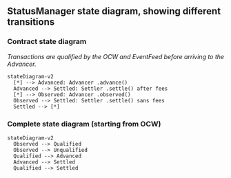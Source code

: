 ##   **StatusManager** state diagram, showing different transitions


### Contract state diagram

*Transactions are qualified by the OCW and EventFeed before arriving to the Advancer.*

```mermaid
stateDiagram-v2
  [*] --> Advanced: Advancer .advance()
  Advanced --> Settled: Settler .settle() after fees
  [*] --> Observed: Advancer .observed()
  Observed --> Settled: Settler .settle() sans fees
  Settled --> [*]
```

### Complete state diagram (starting from OCW)

```mermaid
stateDiagram-v2
  Observed --> Qualified
  Observed --> Unqualified
  Qualified --> Advanced
  Advanced --> Settled
  Qualified --> Settled
```
